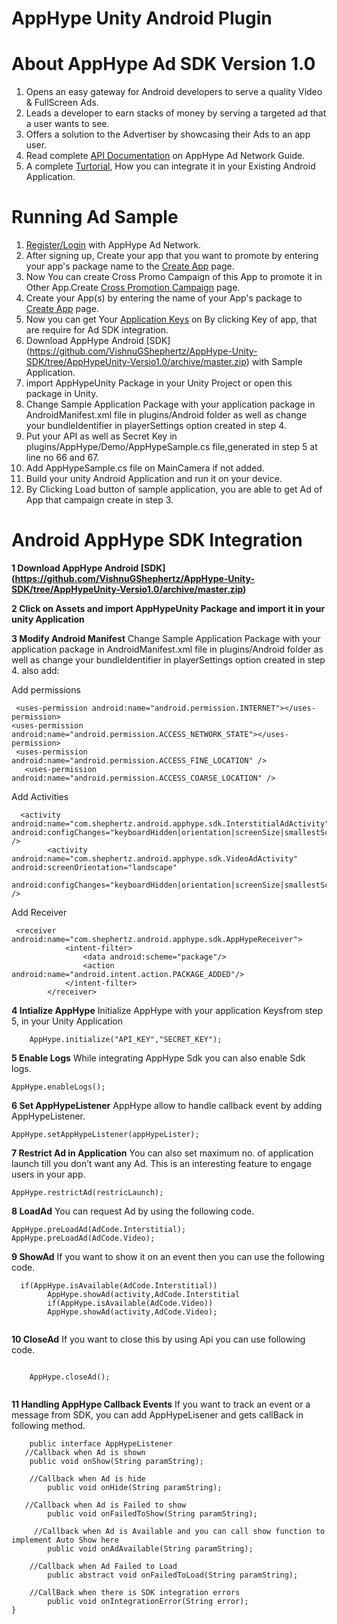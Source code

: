 AppHype Unity Android Plugin
==========

# About AppHype Ad SDK Version 1.0

1. Opens an easy gateway for Android developers to serve a quality Video & FullScreen Ads.
2. Leads a developer to earn stacks of money by serving a targeted ad that a user wants to see.
3. Offers a solution to the Advertiser by showcasing their Ads to an app user.
4. Read complete [API Documentation](http://50.112.109.96:8080/docs) on AppHype Ad Network Guide.
5. A complete [Turtorial](http://50.112.109.96:8080/tutorial-android), How you can integrate it in your Existing Android Application.

# Running Ad Sample

1. [Register/Login](http://50.112.109.96:8080/login) with AppHype Ad Network.
2. After signing up, Create your app that you want to promote by entering your app's package name to the [Create App](http://50.112.109.96:8080/App42Hype/app/apps#/addApp) page.
3. Now You can create Cross Promo Campaign of this App to promote it in Other App.Create [Cross Promotion Campaign](http://50.112.109.96:8080/App42Hype/app/apps#/createPromo) page. 
4. Create your App(s) by entering the name of your App's package to [Create App](http://50.112.109.96:8080/App42Hype/app/apps#/addApp) page.
5. Now you can get Your [Application Keys](http://50.112.109.96:8080/App42Hype/app/apps#/all) on By clicking Key of app, that are require for Ad SDK integration.
6. Download  AppHype Android [SDK] (https://github.com/VishnuGShephertz/AppHype-Unity-SDK/tree/AppHypeUnity-Versio1.0/archive/master.zip) with Sample Application.
7. import AppHypeUnity Package in your Unity Project or open this package in Unity.
8. Change Sample Application Package with your application package in AndroidManifest.xml file in plugins/Android folder as well as change your bundleIdentifier in playerSettings option created in step 4. 
9. Put your API as well as Secret Key in plugins/AppHype/Demo/AppHypeSample.cs file,generated in step 5 at line no 66 and 67.
10. Add AppHypeSample.cs file on MainCamera if not added.
11. Build your unity Android Application and run it on your device.
12. By Clicking Load button of sample application, you are able to get Ad of App that campaign create in step 3.

# Android AppHype SDK Integration



__1 Download  AppHype Android [SDK] (https://github.com/VishnuGShephertz/AppHype-Unity-SDK/tree/AppHypeUnity-Versio1.0/archive/master.zip)__

__2 Click on Assets and import AppHypeUnity Package and import it in your unity Application__

__3 Modify Android Manifest__ Change Sample Application Package with your application package in AndroidManifest.xml file in plugins/Android folder as well as change your bundleIdentifier in playerSettings option created in step 4.  also add:


Add permissions 
```
 <uses-permission android:name="android.permission.INTERNET"></uses-permission>
<uses-permission android:name="android.permission.ACCESS_NETWORK_STATE"></uses-permission>
 <uses-permission android:name="android.permission.ACCESS_FINE_LOCATION" />
   <uses-permission android:name="android.permission.ACCESS_COARSE_LOCATION" />
```

Add Activities

```
  <activity android:name="com.shephertz.android.apphype.sdk.InterstitialAdActivity" android:configChanges="keyboardHidden|orientation|screenSize|smallestScreenSize" />
        <activity android:name="com.shephertz.android.apphype.sdk.VideoAdActivity" android:screenOrientation="landscape"
             android:configChanges="keyboardHidden|orientation|screenSize|smallestScreenSize" />
```
Add Receiver

```
 <receiver android:name="com.shephertz.android.apphype.sdk.AppHypeReceiver">
            <intent-filter>
                <data android:scheme="package"/>
                <action android:name="android.intent.action.PACKAGE_ADDED"/>
            </intent-filter>
        </receiver>
```

__4 Intialize AppHype__ Initialize AppHype with your application Keysfrom step 5, in your Unity Application
```
    AppHype.initialize("API_KEY","SECRET_KEY");  
```

__5 Enable Logs__ While integrating AppHype Sdk you can also enable Sdk logs.

```
AppHype.enableLogs();

```
__6 Set AppHypeListener__ AppHype allow to handle callback event by adding AppHypeListener.

```
AppHype.setAppHypeListener(appHypeLister);

```

__7 Restrict Ad in Application__ You can also set maximum no. of application launch till you don’t want any Ad. This is an interesting feature to engage users in your app.
```
AppHype.restrictAd(restricLaunch);

```

__8 LoadAd__ You can request Ad by using the following code.

```
AppHype.preLoadAd(AdCode.Interstitial);
AppHype.preLoadAd(AdCode.Video);

```
__9 ShowAd__ If you want to show it on an event then you can use the following code.

```
  if(AppHype.isAvailable(AdCode.Interstitial))
		AppHype.showAd(activity,AdCode.Interstitial
		if(AppHype.isAvailable(AdCode.Video))
		AppHype.showAd(activity,AdCode.Video);
				
```
__10 CloseAd__  If you want to close this by using Api you can use following code.

```

	AppHype.closeAd();
				
```

			
__11 Handling AppHype Callback Events__ If you want to track an event or a message from SDK, you can add AppHypeLisener and gets callBack in following method.
``` 
    public interface AppHypeListener
   //Callback when Ad is shown
    public void onShow(String paramString);

    //Callback when Ad is hide
        public void onHide(String paramString);

   //Callback when Ad is Failed to show
        public void onFailedToShow(String paramString);

     //Callback when Ad is Available and you can call show function to implement Auto Show here
        public void onAdAvailable(String paramString);

    //Callback when Ad Failed to Load
        public abstract void onFailedToLoad(String paramString);

    //CallBack when there is SDK integration errors
        public void onIntegrationError(String error);
}
				
```



